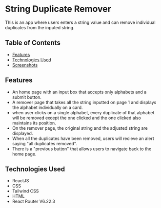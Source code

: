 # String Duplicate Remover

This is an app where users enters a string value and can remove individual duplicates from the inputed string.

## Table of Contents

- [Features](#features)
- [Technologies Used](#technologies-used)
- [Screenshots](#screenshots)

## Features

- An home page with an input box that accepts only alphabets and a submit button.
- A remover page that takes all the string inputted on page 1 and displays the alphabet individually on a card.
- when user clicks on a single alphabet, every duplicate of that alphabet will be removed except the one clicked and the one clicked also maintains its position.
- On the remover page, the original string and the adjusted string are displayed.
- When all the duplicates have been removed, users will recieve an alert saying "all duplicates removed".
- There is a "previous button" that allows users to navigate back to the home page.

## Technologies Used

- ReactJS
- CSS
- Tailwind CSS
- HTML
- React Router V6.22.3

